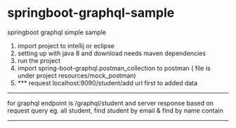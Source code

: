 # springboot-graphql-sample
springboot graphql simple sample

1. import project to intellij or eclipse
2. setting up with java 8 and download needs maven dependencies 
3. run the project
4. import spring-boot-graphql.postman_collection to postman ( file is under project resources/mock_postman)
5. *** request localhost:9090/student/add url first to added data
******************
for graphql endpoint is /graphql/student 
and server response based on request query
eg. all student, find student by email & find by name contain
******************

